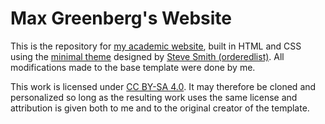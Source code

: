 # Max Greenberg's Website

This is the repository for [my academic website](http://www.max-greenberg.com), built in HTML and CSS using the [minimal theme](https://github.com/orderedlist/minimal) designed by [Steve Smith (orderedlist)](https://github.com/orderedlist/). All modifications made to the base template were done by me.

This work is licensed under <a href="http://creativecommons.org/licenses/by-sa/4.0/?ref=chooser-v1" target="_blank" rel="license noopener noreferrer" style="display:inline-block;">CC BY-SA 4.0</a>. It may therefore be cloned and personalized so long as the resulting work uses the same license and attribution is given both to me and to the original creator of the template.
